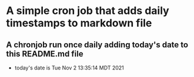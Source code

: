 A simple cron job that adds daily timestamps to markdown file
============================================================
## A chronjob run once daily adding today's date to this README.md file
* today's date is Tue Nov  2 13:35:14 MDT 2021
